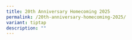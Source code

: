 ```yaml
---
title: 20th Anniversary Homecoming 2025
permalink: /20th-anniversary-homecoming-2025/
variant: tiptap
description: ""
---
```

